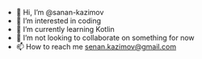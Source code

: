 - 👋 Hi, I’m @sanan-kazimov
- 👀 I’m interested in coding
- 🌱 I’m currently learning Kotlin
- 💞️ I’m not looking to collaborate on something for now
- 📫 How to reach me senan.kazimov@gmail.com

<!---
sanan-kazimov/sanan-kazimov is a ✨ special ✨ repository because its `README.md` (this file) appears on your GitHub profile.
You can click the Preview link to take a look at your changes.
--->
